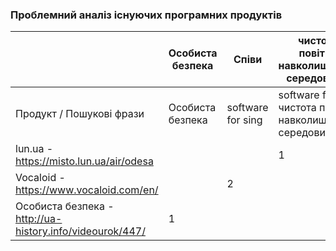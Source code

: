 ### Проблемний аналіз існуючих програмних продуктів

|                    | Особиста безпека | Співи |чистота повітря навколишнього середовища | Тип ліцензії |
|-----------------------------|-------------|--------------|----------|----------|
| Продукт / Пошукові фрази |  Особиста безпека    |  software for sing    |software for чистота повітря навколишнього середовища    | |
| lun.ua - https://misto.lun.ua/air/odesa     |  |   | 1   | Free|
| Vocaloid - https://www.vocaloid.com/en/     |  | 2 |    | FreeWare|
|   Особиста безпека - http://ua-history.info/videourok/447/          | 1  |  |   |Free |

